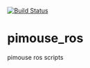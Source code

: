 [![Build Status](https://travis-ci.org/pi310/pimouse_ros.svg?branch=master)](https://travis-ci.org/pi310/pimouse_ros)

# pimouse_ros
pimouse ros scripts
